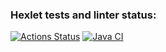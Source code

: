 ### Hexlet tests and linter status:
[![Actions Status](https://github.com/Azeend/java-project-72/workflows/hexlet-check/badge.svg)](https://github.com/Azeend/java-project-72/actions)
[![Java CI](https://github.com/Azeend/java-project-72/actions/workflows/JavaCI.yml/badge.svg)](https://github.com/Azeend/java-project-78/actions/workflows/JavaCI.yml)
